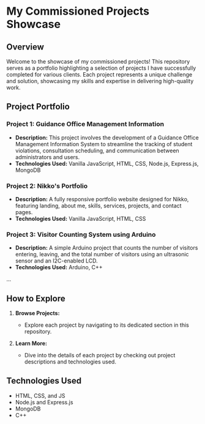 # My Commissioned Projects Showcase

## Overview

Welcome to the showcase of my commissioned projects! This repository serves as a portfolio highlighting a selection of projects I have successfully completed for various clients. Each project represents a unique challenge and solution, showcasing my skills and expertise in delivering high-quality work.

## Project Portfolio

### Project 1: Guidance Office Management Information

- **Description:** This project involves the development of a Guidance Office Management Information System to streamline the tracking of student violations, consultation scheduling, and communication between administrators and users.
- **Technologies Used:** Vanilla JavaScript, HTML, CSS, Node.js, Express.js, MongoDB

### Project 2: Nikko's Portfolio

- **Description:** A fully responsive portfolio website designed for Nikko, featuring landing, about me, skills, services, projects, and contact pages.
- **Technologies Used:** Vanilla JavaScript, HTML, CSS

### Project 3: Visitor Counting System using Arduino

- **Description:** A simple Arduino project that counts the number of visitors entering, leaving, and the total number of visitors using an ultrasonic sensor and an I2C-enabled LCD.
- **Technologies Used:** Arduino, C++

...

## How to Explore

1. **Browse Projects:**
   - Explore each project by navigating to its dedicated section in this repository.

2. **Learn More:**
   - Dive into the details of each project by checking out project descriptions and technologies used.

## Technologies Used

- HTML, CSS, and JS
- Node.js and Express.js
- MongoDB
- C++
